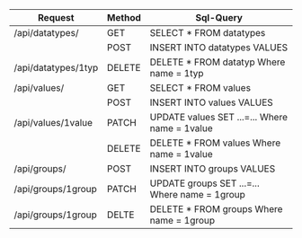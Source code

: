 | Request             | Method | Sql-Query                                      | 
|---------------------|--------|------------------------------------------------|
| /api/datatypes/     | GET    | SELECT * FROM datatypes                        |   
|                     | POST   | INSERT INTO datatypes VALUES                   |   
| /api/datatypes/1typ | DELETE | DELETE * FROM datatyp Where name = 1typ        |   
| /api/values/      | GET    | SELECT * FROM values                         |   
|                     | POST   | INSERT INTO values VALUES                    |   
| /api/values/1value  | PATCH  | UPDATE values SET ...=...  Where name = 1value |   
|                     | DELETE | DELETE * FROM values Where name = 1value     |  
| /api/groups/        | POST   | INSERT INTO groups VALUES                      |   
| /api/groups/1group  | PATCH  | UPDATE groups SET ...=...  Where name = 1group |  
| /api/groups/1group  | DELTE  | DELETE * FROM groups Where name = 1group       |   
